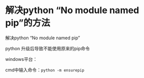 # 解决python “No module named pip”的方法


解决python “No module named pip”

python 升级后导致不能使用原来的pip命令

windows平台：

cmd中输入命令：`python -m ensurepip`